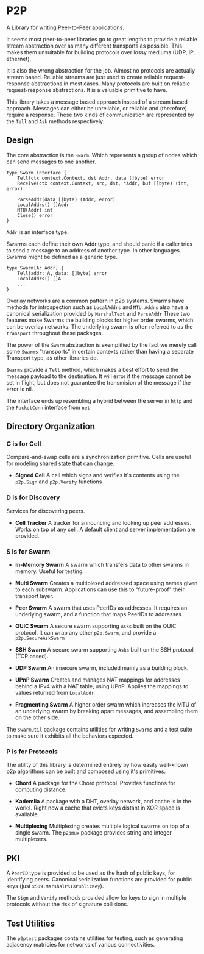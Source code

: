 # P2P
A Library for writing Peer-to-Peer applications.

It seems most peer-to-peer libraries go to great lengths to provide a reliable stream abstraction over as many different transports as possible.
This makes them unsuitable for building protocols over lossy mediums (UDP, IP, ethernet).

It is also the wrong abstraction for the job.  Almost no protocols are actually stream based.
Reliable streams are just used to create reliable request-response abstractions in most cases.
Many protocols are built on reliable request-response abstractions.
It is a valuable primitive to have.

This library takes a message based approach instead of a stream based approach.
Messages can either be unreliable, or reliable and (therefore) require a response.
These two kinds of communication are represented by the `Tell` and `Ask` methods respectively.

## Design
The core abstraction is the `Swarm`. Which represents a group of nodes which can send messages to one another.

```
type Swarm interface {
    Tell(ctx context.Context, dst Addr, data []byte) error
    Receive(ctx context.Context, src, dst, *Addr, buf []byte) (int, error)

    ParseAddr(data []byte) (Addr, error)
    LocalAddrs() []Addr
    MTU(Addr) int
    Close() error
}
```
`Addr` is an interface type.

Swarms each define their own Addr type, and should panic if a caller tries to send a message to an address of another type.
In other languages Swarms might be defined as a generic type.
```
type Swarm[A: Addr] {
    Tell(addr: A, data: []byte) error
    LocalAddrs() []A
    ...
}
```

Overlay networks are a common pattern in p2p systems.
Swarms have methods for introspection such as `LocalAddrs` and `MTU`.
`Addrs` also have a canonical serialization provided by `MarshalText` and `ParseAddr`
These two features make Swarms the building blocks for higher order swarms, which can be overlay networks.
The underlying swarm is often referred to as the `transport` throughout these packages.

The power of the `Swarm` abstraction is exemplified by the fact we merely call some `Swarms` "transports" in certain contexts rather than having a separate Transport type, as other libraries do.

`Swarms` provide a `Tell` method, which makes a best effort to send the message payload to the destination.
It will error if the message cannot be set in flight, but does not guarantee the transmision of the message if the error is nil.

The interface ends up resembling a hybrid between the server in `http` and the `PacketConn` interface from `net`

## Directory Organization 

### C is for Cell
Compare-and-swap cells are a synchronization primitive.
Cells are useful for modeling shared state that can change.

- **Signed Cell**
A cell which signs and verifies it's contents using the `p2p.Sign` and `p2p.Verify` functions

### D is for Discovery
Services for discovering peers.

- **Cell Tracker**
A tracker for announcing and looking up peer addresses.
Works on top of any cell.
A default client and server implementation are provided.

### S is for Swarm

- **In-Memory Swarm**
A swarm which transfers data to other swarms in memory. Useful for testing.

- **Multi Swarm**
Creates a multiplexed addressed space using names given to each subswarm.
Applications can use this to "future-proof" their transport layer.

- **Peer Swarm**
A swarm that uses PeerIDs as addresses.
It requires an underlying swarm, and a function that maps PeerIDs to addresses.

- **QUIC Swarm**
A secure swarm supporting `Asks` built on the QUIC protocol.
It can wrap any other `p2p.Swarm`, and provide a `p2p.SecureAskSwarm`

- **SSH Swarm**
A secure swarm supporting `Asks` built on the SSH protocol (TCP based).

- **UDP Swarm**
An insecure swarm, included mainly as a building block.

- **UPnP Swarm**
Creates and manages NAT mappings for addresses behind a IPv4 with a NAT table, using UPnP.
Applies the mappings to values returned from `LocalAddr`

- **Fragmenting Swarm**
A higher order swarm which increases the MTU of an underlying swarm by breaking apart messages,
and assembling them on the other side.

The `swarmutil` package contains utilities for writing `Swarms` and a test suite to make sure it exhibits all the behaviors expected.

### P is for Protocols

The utility of this library is determined entirely by how easily well-known p2p algorithms can be built and composed using it's primitives.

- **Chord**
A package for the Chord protocol.  Provides functions for computing distance.

- **Kademlia**
A package with a DHT, overlay network, and cache is in the works.  Right now a cache that evicts keys distant in XOR space is available.

- **Multiplexing**
Multiplexing creates multiple logical swarms on top of a single swarm.
The `p2pmux` package provides string and integer multiplexers.

## PKI
A `PeerID` type is provided to be used as the hash of public keys, for identifying peers.
Canonical serialization functions are provided for public keys (just `x509.MarshalPKIXPublicKey`).

The `Sign` and `Verify` methods provided allow for keys to sign in multiple protocols without the risk of signature collisions.

## Test Utilities
The `p2ptest` packages contains utilities for testing, such as generating adjacency matricies for networks of various connectivities.
